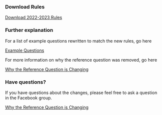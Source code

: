 ### Download Rules

<a href="{% link assets/2022/22-23-BQ-Rules.pdf %}" class="button is-primary">Download 2022-2023 Rules</a>


### Further explanation

For a list of example questions rewritten to match the new rules, go here

<a href="{% link _pages/question-examples-under-proposed-rule-changes.md %}" class="button is-primary">Example Questions</a>

For more information on why the reference question was removed, go here

<a href="{% link _pages/why-the-reference-question-is-changing.md %}" class="button is-primary">Why the Reference Question is Changing</a>

### Have questions?

If you have questions about the changes, please feel free to ask a question in the Facebook group.

<a href="https://www.facebook.com/groups/agbiblequiz" class="button is-primary">Why the Reference Question is Changing</a>
